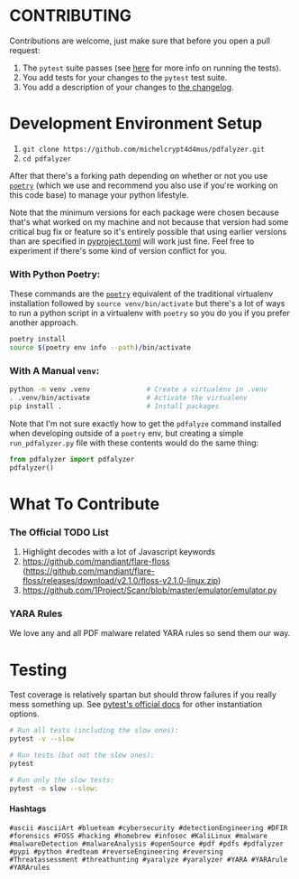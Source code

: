 # CONTRIBUTING
Contributions are welcome, just make sure that before you open a pull request:

1. The `pytest` suite passes (see [here](#Testing) for more info on running the tests).
1. You add tests for your changes to the `pytest` test suite.
1. You add a description of your changes to [the changelog](CHANGELOG.md).


# Development Environment Setup
1. `git clone https://github.com/michelcrypt4d4mus/pdfalyzer.git`
1. `cd pdfalyzer`

After that there's a forking path depending on whether or not you use [`poetry`](https://python-poetry.org) (which we use and recommend you also use if you're working on this code base) to manage your python lifestyle.

Note that the minimum versions for each package were chosen because that's what worked on my machine and not because that version had some critical bug fix or feature so it's entirely possible that using earlier versions than are specified in [pyproject.toml](pyproject.toml) will work just fine. Feel free to experiment if there's some kind of version conflict for you.

### With Python Poetry:
These commands are the [`poetry`](https://python-poetry.org) equivalent of the traditional virtualenv installation followed by `source venv/bin/activate` but there's a lot of ways to run a python script in a virtualenv with `poetry` so you do you if you prefer another approach.

```bash
poetry install
source $(poetry env info --path)/bin/activate
```

### With A Manual `venv`:
```bash
python -m venv .venv              # Create a virtualenv in .venv
. .venv/bin/activate              # Activate the virtualenv
pip install .                     # Install packages
```

Note that I'm not sure exactly how to get the `pdfalyze` command installed when developing outside of a `poetry` env, but creating a simple `run_pdfalyzer.py` file with these contents would do the same thing:

```python
from pdfalyzer import pdfalyzer
pdfalyzer()
```

# What To Contribute

### The Official TODO List
1. Highlight decodes with a lot of Javascript keywords
1. https://github.com/mandiant/flare-floss (https://github.com/mandiant/flare-floss/releases/download/v2.1.0/floss-v2.1.0-linux.zip)
1. https://github.com/1Project/Scanr/blob/master/emulator/emulator.py

### YARA Rules
We love any and all PDF malware related YARA rules so send them our way.


# Testing
Test coverage is relatively spartan but should throw failures if you really mess something up. See [pytest's official docs](https://docs.pytest.org/en/7.1.x/how-to/usage.html) for other instantiation options.

```bash
# Run all tests (including the slow ones):
pytest -v --slow

# Run tests (but not the slow ones):
pytest

# Run only the slow tests:
pytest -m slow --slow:
```


#### Hashtags
```
#ascii #asciiArt #blueteam #cybersecurity #detectionEngineering #DFIR #forensics #FOSS #hacking #homebrew #infosec #KaliLinux #malware #malwareDetection #malwareAnalysis #openSource #pdf #pdfs #pdfalyzer #pypi #python #redteam #reverseEngineering #reversing #Threatassessment #threathunting #yaralyze #yaralyzer #YARA #YARArule #YARArules
```
